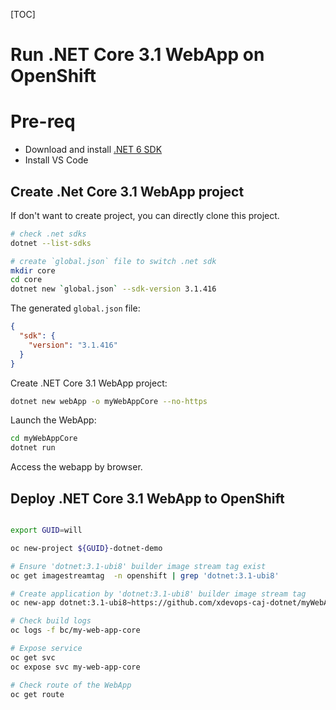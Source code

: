 [TOC]

# Run .NET Core 3.1 WebApp on OpenShift

# Pre-req

- Download and install [.NET 6 SDK](https://dotnet.microsoft.com/en-us/download/dotnet)
- Install VS Code

## Create .Net Core 3.1 WebApp project 

If don't want to create project, you can directly clone this project.

```bash
# check .net sdks
dotnet --list-sdks

# create `global.json` file to switch .net sdk
mkdir core
cd core
dotnet new `global.json` --sdk-version 3.1.416
```
The generated `global.json` file:
```json
{
  "sdk": {
    "version": "3.1.416"
  }
}
```

Create .NET Core 3.1 WebApp project:
```bash
dotnet new webApp -o myWebAppCore --no-https
```

Launch the WebApp:
```bash
cd myWebAppCore
dotnet run
```

Access the webapp by browser.

## Deploy .NET Core 3.1 WebApp to OpenShift 

```bash

export GUID=will

oc new-project ${GUID}-dotnet-demo

# Ensure 'dotnet:3.1-ubi8' builder image stream tag exist
oc get imagestreamtag  -n openshift | grep 'dotnet:3.1-ubi8'

# Create application by 'dotnet:3.1-ubi8' builder image stream tag
oc new-app dotnet:3.1-ubi8~https://github.com/xdevops-caj-dotnet/myWebAppCore.git --name my-web-app-core

# Check build logs
oc logs -f bc/my-web-app-core

# Expose service
oc get svc
oc expose svc my-web-app-core

# Check route of the WebApp
oc get route

```


